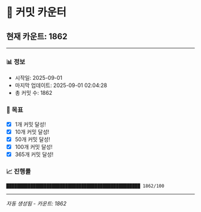 # 🔢 커밋 카운터

## 현재 카운트: 1862

---

### 📊 정보
- 시작일: 2025-09-01
- 마지막 업데이트: 2025-09-01 02:04:28
- 총 커밋 수: 1862

### 🎯 목표
- [x] 1개 커밋 달성!
- [x] 10개 커밋 달성!
- [x] 50개 커밋 달성!
- [x] 100개 커밋 달성!
- [x] 365개 커밋 달성!

### 📈 진행률
```
██████████████████████████████████████████████████ 1862/100
```

---
*자동 생성됨 - 카운트: 1862*
